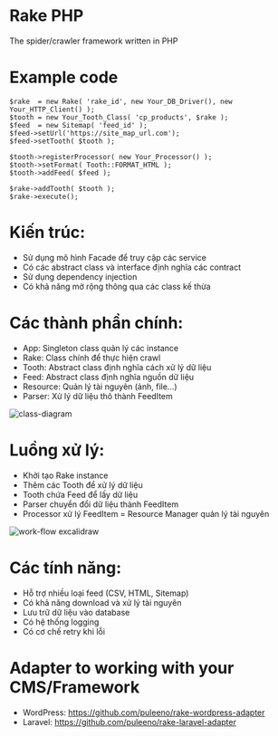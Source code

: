 Rake PHP
=

The spider/crawler framework written in PHP

# Example code

```
$rake  = new Rake( 'rake_id', new Your_DB_Driver(), new Your_HTTP_Client() );
$tooth = new Your_Tooth_Class( 'cp_products', $rake );
$feed  = new Sitemap( 'feed_id' );
$feed->setUrl('https://site_map_url.com');
$feed->setTooth( $tooth );

$tooth->registerProcessor( new Your_Processor() );
$tooth->setFormat( Tooth::FORMAT_HTML );
$tooth->addFeed( $feed );

$rake->addTooth( $tooth );
$rake->execute();
```


# Kiến trúc:
- Sử dụng mô hình Facade để truy cập các service
- Có các abstract class và interface định nghĩa các contract
- Sử dụng dependency injection
- Có khả năng mở rộng thông qua các class kế thừa

# Các thành phần chính:
- App: Singleton class quản lý các instance
- Rake: Class chính để thực hiện crawl
- Tooth: Abstract class định nghĩa cách xử lý dữ liệu
- Feed: Abstract class định nghĩa nguồn dữ liệu
- Resource: Quản lý tài nguyên (ảnh, file...)
- Parser: Xử lý dữ liệu thô thành FeedItem

![class-diagram](https://github.com/user-attachments/assets/c2a4f042-3692-41ab-8883-e8d455a1378a)


# Luồng xử lý:
- Khởi tạo Rake instance
- Thêm các Tooth để xử lý dữ liệu
- Tooth chứa Feed để lấy dữ liệu
- Parser chuyển đổi dữ liệu thành FeedItem
- Processor xử lý FeedItem
= Resource Manager quản lý tài nguyên

![work-flow excalidraw](https://github.com/user-attachments/assets/08469dd6-7eef-4f73-9518-fe19a0b8c9a7)


# Các tính năng:

- Hỗ trợ nhiều loại feed (CSV, HTML, Sitemap)
- Có khả năng download và xử lý tài nguyên
- Lưu trữ dữ liệu vào database
- Có hệ thống logging
- Có cơ chế retry khi lỗi


# Adapter to working with your CMS/Framework

- WordPress: https://github.com/puleeno/rake-wordpress-adapter
- Laravel: https://github.com/puleeno/rake-laravel-adapter
